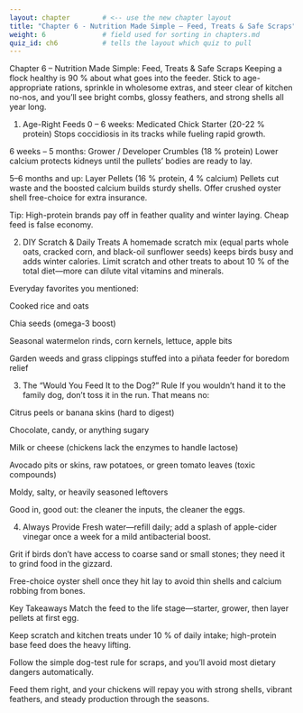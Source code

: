 ```yaml
---
layout: chapter        # <‑‑ use the new chapter layout
title: "Chapter 6 - Nutrition Made Simple – Feed, Treats & Safe Scraps"
weight: 6              # field used for sorting in chapters.md
quiz_id: ch6           # tells the layout which quiz to pull
---
```


Chapter 6 – Nutrition Made Simple: Feed, Treats & Safe Scraps
Keeping a flock healthy is 90 % about what goes into the feeder. Stick to age-appropriate rations, sprinkle in wholesome extras, and steer clear of kitchen no-nos, and you’ll see bright combs, glossy feathers, and strong shells all year long.

1. Age-Right Feeds
0 – 6 weeks: Medicated Chick Starter (20-22 % protein)
Stops coccidiosis in its tracks while fueling rapid growth.

6 weeks – 5 months: Grower / Developer Crumbles (18 % protein)
Lower calcium protects kidneys until the pullets’ bodies are ready to lay.

5–6 months and up: Layer Pellets (16 % protein, 4 % calcium)
Pellets cut waste and the boosted calcium builds sturdy shells. Offer crushed oyster shell free-choice for extra insurance.

Tip: High-protein brands pay off in feather quality and winter laying. Cheap feed is false economy.

2. DIY Scratch & Daily Treats
A homemade scratch mix (equal parts whole oats, cracked corn, and black-oil sunflower seeds) keeps birds busy and adds winter calories. Limit scratch and other treats to about 10 % of the total diet—more can dilute vital vitamins and minerals.

Everyday favorites you mentioned:

Cooked rice and oats

Chia seeds (omega-3 boost)

Seasonal watermelon rinds, corn kernels, lettuce, apple bits

Garden weeds and grass clippings stuffed into a piñata feeder for boredom relief

3. The “Would You Feed It to the Dog?” Rule
If you wouldn’t hand it to the family dog, don’t toss it in the run. That means no:

Citrus peels or banana skins (hard to digest)

Chocolate, candy, or anything sugary

Milk or cheese (chickens lack the enzymes to handle lactose)

Avocado pits or skins, raw potatoes, or green tomato leaves (toxic compounds)

Moldy, salty, or heavily seasoned leftovers

Good in, good out: the cleaner the inputs, the cleaner the eggs.

4. Always Provide
Fresh water—refill daily; add a splash of apple-cider vinegar once a week for a mild antibacterial boost.

Grit if birds don’t have access to coarse sand or small stones; they need it to grind food in the gizzard.

Free-choice oyster shell once they hit lay to avoid thin shells and calcium robbing from bones.

Key Takeaways
Match the feed to the life stage—starter, grower, then layer pellets at first egg.

Keep scratch and kitchen treats under 10 % of daily intake; high-protein base feed does the heavy lifting.

Follow the simple dog-test rule for scraps, and you’ll avoid most dietary dangers automatically.

Feed them right, and your chickens will repay you with strong shells, vibrant feathers, and steady production through the seasons.
